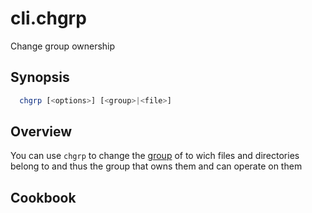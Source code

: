# cli.chgrp

Change group ownership

## Synopsis

```sh
  chgrp [<options>] [<group>|<file>]
```

## Overview

You can use `chgrp` to change the [group](./l9cv.md) of to wich files and
directories belong to and thus the group that owns them and can operate on them

## Cookbook
